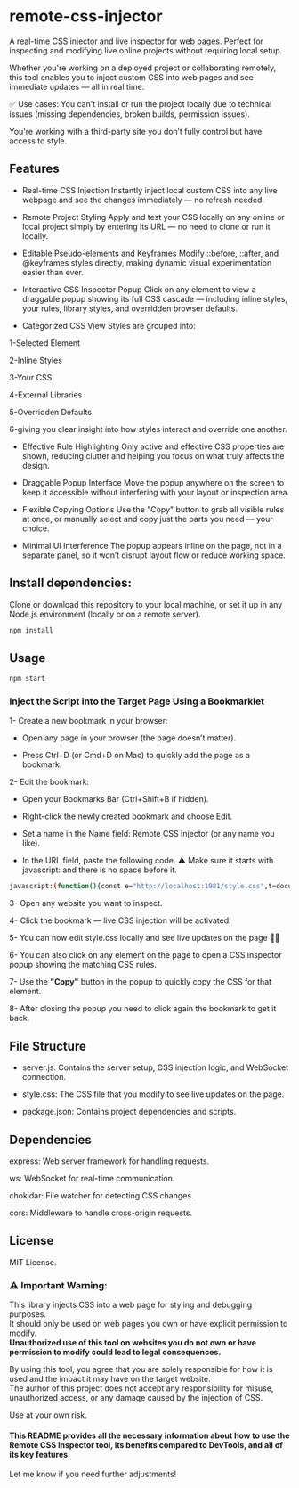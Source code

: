 # remote-css-injector

 A real-time CSS injector and live inspector for web pages.
Perfect for inspecting and modifying live online projects without requiring local setup.

Whether you're working on a deployed project or collaborating remotely, this tool enables you to inject custom CSS into web pages and see immediate updates — all in real time.

✅ Use cases:
You can't install or run the project locally due to technical issues (missing dependencies, broken builds, permission issues).

You're working with a third-party site you don’t fully control but have access to style.

## Features

- Real-time CSS Injection
Instantly inject local custom CSS into any live webpage and see the changes immediately — no refresh needed.

- Remote Project Styling
Apply and test your CSS locally on any online or local project simply by entering its URL — no need to clone or run it locally.

- Editable Pseudo-elements and Keyframes
Modify ::before, ::after, and @keyframes styles directly, making dynamic visual experimentation easier than ever.

- Interactive CSS Inspector Popup
Click on any element to view a draggable popup showing its full CSS cascade — including inline styles, your rules, library styles, and overridden browser defaults.

- Categorized CSS View
Styles are grouped into:

 1-Selected Element

2-Inline Styles

3-Your CSS

4-External Libraries

5-Overridden Defaults

6-giving you clear insight into how styles interact and override one another.

- Effective Rule Highlighting
Only active and effective CSS properties are shown, reducing clutter and helping you focus on what truly affects the design.

- Draggable Popup Interface
Move the popup anywhere on the screen to keep it accessible without interfering with your layout or inspection area.

- Flexible Copying Options
Use the "Copy" button to grab all visible rules at once, or manually select and copy just the parts you need — your choice.

- Minimal UI Interference
The popup appears inline on the page, not in a separate panel, so it won’t disrupt layout flow or reduce working space.

## Install dependencies:

Clone or download this repository to your local machine, or set it up in any Node.js environment (locally or on a remote server).

```bash
npm install
```

## Usage

```bash
npm start 
```

### Inject the Script into the Target Page Using a Bookmarklet

1- Create a new bookmark in your browser:

- Open any page in your browser (the page doesn’t matter).

- Press Ctrl+D (or Cmd+D on Mac) to quickly add the page as a bookmark.

2- Edit the bookmark:

- Open your Bookmarks Bar (Ctrl+Shift+B if hidden).

- Right-click the newly created bookmark and choose Edit.

- Set a name in the Name field: Remote CSS Injector (or any name you like).

- In the URL field, paste the following code.
⚠️ Make sure it starts with javascript: and there is no space before it.

```bash
javascript:(function(){const e="http://localhost:1981/style.css",t=document.querySelector("link[data-live]");t&&t.remove();const o=document.createElement("link");o.rel="stylesheet",o.href=e+"?t="+Date.now(),o.setAttribute("data-live","true"),document.head.appendChild(o);const a=new WebSocket("ws://localhost:1981");a.onmessage=r=>{"css-updated"===r.data&&(o.href=e+"?t="+Date.now(),console.log("Live CSS updated"))};const n=document.getElementById("css-popup");n&&n.remove();const i=document.createElement("div"),s=JSON.parse(localStorage.getItem("css-popup-position")||"{}"),l=s.top||"10%",d=s.left||"50%",c=s.left?"":"translateX(-50%)";i.id="css-popup",i.setAttribute("style",`position:fixed;top:${l};left:${d};transform:${c};width:60%;max-height:70vh;overflow:auto;background:#1e1e1e;color:#f1f1f1;font-family:monospace;z-index:999999;border-radius:8px;padding-top:2.5rem;box-shadow:0 0 15px rgba(0,0,0,0.6);user-select:text;`);const p=document.createElement("div");p.setAttribute("style","cursor:move;position:absolute;top:0;left:0;right:0;background:#111;display:flex;justify-content:space-between;padding:0.5rem;border-bottom:1px solid #444;z-index:9999999;");const m=document.createElement("button");m.textContent="Copy",m.setAttribute("style","background:green;color:white;border:none;padding:4px 8px;cursor:pointer;");const u=document.createElement("button");u.textContent="X",u.setAttribute("style","background:red;color:white;border:none;padding:4px 8px;cursor:pointer;");const h=document.createElement("div");h.setAttribute("style","padding:1rem;margin:0;white-space:normal;display:flex;flex-direction:column;gap:1rem;");m.onclick=()=>{navigator.clipboard.writeText(h.textContent),m.textContent="Copied!",setTimeout(()=>m.textContent="Copy",1e3)},u.onclick=()=>{document.removeEventListener("click",y,!0),i.remove()},p.appendChild(m),p.appendChild(u),i.appendChild(p),i.appendChild(h),document.body.appendChild(i),function(e,t){let o=0,a=0,n=!1;t.addEventListener("mousedown",t=>{n=!0;const r=e.getBoundingClientRect();o=t.clientX-r.left,a=t.clientY-r.top,e.style.transform="none",document.body.style.userSelect="none"}),document.addEventListener("mousemove",t=>{if(n){const r=t.clientX-o,l=t.clientY-a;e.style.left=`${r}px`,e.style.top=`${l}px`,localStorage.setItem("css-popup-position",JSON.stringify({left:`${r}px`,top:`${l}px`}))}}),document.addEventListener("mouseup",()=>{n=!1,document.body.style.userSelect="auto"})}(i,p);const f=(e,t,o)=>{const a=document.createElement("div"),n=document.createElement("div");n.textContent=e,n.setAttribute("style",`background:${t};color:black;font-weight:bold;padding:4px 8px;border-radius:4px 4px 0 0;`);const i=document.createElement("pre");return i.textContent=o,i.setAttribute("style","background:#2a2a2a;margin:0;padding:0.5rem;border-radius:0 0 4px 4px;white-space:pre-wrap;overflow-x:auto;"),a.appendChild(n),a.appendChild(i),a},g=e=>e.split(",").every(e=>["*","::before","::after","html","body"].includes(e.trim())||/^\W*$/.test(e.trim()));let y=function(e){if(i.contains(e.target))return;e.preventDefault(),e.stopPropagation();const t=e.target,o=t.getAttribute("style")?t.getAttribute("style").split(";").map(e=>e.trim()).filter(Boolean).join(";\n")+";":"",a=[],n=[],r=window.getComputedStyle(t),l=document.createElement(t.tagName);t.classList.forEach(e=>l.classList.add(e)),l.style.all="initial",document.body.appendChild(l);const d=window.getComputedStyle(l),c=[];for(const e of r)d.getPropertyValue(e)!==r.getPropertyValue(e)&&!e.startsWith("-webkit")&&c.push(`${e}: ${r.getPropertyValue(e)};`);document.body.removeChild(l);for(const o of document.styleSheets)try{const r=o.cssRules||o.rules;if(r)for(const l of r)l.selectorText&&t.matches(l.selectorText)&&!g(l.selectorText)&&((o.href||"").includes("style.css")||(o.href||"").startsWith(location.origin)?a.push(l.cssText):n.push(l.cssText))}catch{}h.innerHTML="";const p=t.tagName.toLowerCase()+(t.id?"#"+t.id:"")+(t.className?"."+[...t.classList].join("."):"");h.appendChild(f("Selected Element","#00bcd4",p)),o&&h.appendChild(f("Inline Styles","#007acc",o)),a.length&&h.appendChild(f("Your CSS","#28a745",a.join("\n\n"))),n.length&&h.appendChild(f("External Library","#ff9800",n.join("\n\n"))),c.length&&h.appendChild(f("Overridden Default Styles","#ffc107",c.join("\n\n"))),i.scrollTop=0};document.addEventListener("click",y,!0)})();

```
3- Open any website you want to inspect.

4- Click the bookmark — live CSS injection will be activated.

5- You can now edit style.css locally and see live updates on the page 🎉🎉

6- You can also click on any element on the page to open a CSS inspector popup showing the matching CSS rules.

7- Use the **"Copy"** button in the popup to quickly copy the CSS for that element.

8- After closing the popup you need to click again the bookmark to get it back.

## File Structure

- server.js: Contains the server setup, CSS injection logic, and WebSocket connection.

- style.css: The CSS file that you modify to see live updates on the page.

- package.json: Contains project dependencies and scripts.

## Dependencies

express: Web server framework for handling requests.

ws: WebSocket for real-time communication.

chokidar: File watcher for detecting CSS changes.

cors: Middleware to handle cross-origin requests.

## License

MIT License.

### ⚠️ Important Warning:
This library injects CSS into a web page for styling and debugging purposes.  
It should only be used on web pages you own or have explicit permission to modify.  
**Unauthorized use of this tool on websites you do not own or have permission to modify could lead to legal consequences.**

By using this tool, you agree that you are solely responsible for how it is used and the impact it may have on the target website.  
The author of this project does not accept any responsibility for misuse, unauthorized access, or any damage caused by the injection of CSS.

Use at your own risk.


#### This README provides all the necessary information about how to use the Remote CSS Inspector tool, its benefits compared to DevTools, and all of its key features.

Let me know if you need further adjustments!
